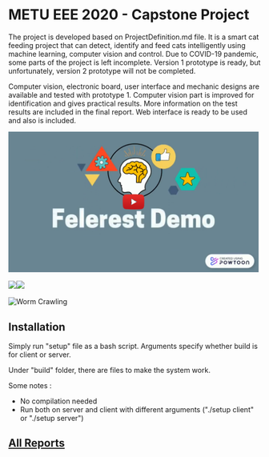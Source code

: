 # METU EEE 2020 - Capstone Project

The project is developed based on ProjectDefinition.md file. It is a smart cat feeding project that can detect, identify and feed cats intelligently using machine learning, computer vision and control. Due to COVID-19 pandemic, some parts of the project is left incomplete. Version 1 prototype is ready, but unfortunately, version 2 prototype will not be completed.

Computer vision, electronic board, user interface and mechanic designs are available and tested with prototype 1. Computer vision part is improved for identification and gives practical results. More information on the test results are included in the final report. Web interface is ready to be used and also is included.



<!---
# Converting video to compressed GIF
# Source videos are saved_1.mp4 and saved_2.mp4
ffmpeg -y -i saved_1.mp4 -vf palettegen palette_1.png
ffmpeg  -i saved_1.mp4 -i palette_1.png -filter_complex paletteuse -r 10 saved_1.gif
ffmpeg  -i saved_2.mp4 -filter:v "setpts=0.05*PTS" -q:v 2 saved_2_2.mp4
ffmpeg -y -i saved_2_2.mp4 -vf palettegen palette_2.png
ffmpeg  -i saved_2_2.mp4 -i palette_2.png -filter_complex paletteuse -r 30 saved_2.gif
-->

[<img src="https://github.com/afeser/Smart-Cat-Feeding-System/blob/master2/ProjectFiles/main_readme_files/demo_video_intro.png?raw=true" width="500">](https://www.youtube.com/watch?v=P49Y6lQscVo)

<img src="https://github.com/afeser/Smart-Cat-Feeding-System/tree/master2/ProjectFiles/main_readme_files/saved_1.gif?raw=true" width="250"><img src="https://github.com/afeser/Smart-Cat-Feeding-System/tree/master2/ProjectFiles/main_readme_files/saved_2.gif?raw=true" width="250">

![Worm Crawling](https://github.com/afeser/Smart-Cat-Feeding-System/tree/master2/ProjectFiles/main_readme_files/saved_1.gif)

## Installation
Simply run "setup" file as a bash script. Arguments specify whether build is for client or server.

Under "build" folder, there are files to make the system work.

Some notes :
- No compilation needed
- Run both on server and client with different arguments ("./setup client" or "./setup server")



## [All Reports](https://github.com/afeser/FinalProject/tree/Report/)
